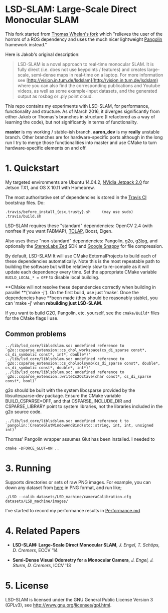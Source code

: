 # LSD-SLAM: Large-Scale Direct Monocular SLAM

This fork started from [Thomas Whelan's fork](https://github.com/mp3guy/lsd_slam) which "relieves the user of the horrors of a ROS dependency and uses the much nicer lightweight [Pangolin](https://github.com/stevenlovegrove/Pangolin) framework instead."

Here is Jakob's original description:

> LSD-SLAM is a novel approach to real-time monocular SLAM. It is fully direct (i.e. does not use keypoints / features) and creates large-scale,
> semi-dense maps in real-time on a laptop. For more information see
> [http://vision.in.tum.de/lsdslam](http://vision.in.tum.de/lsdslam)
> where you can also find the corresponding publications and Youtube videos, as well as some
> example-input datasets, and the generated output as rosbag or .ply point cloud.

This repo contains my experiments with LSD-SLAM, for performance, functionality
and structure.   As of March 2016, it diverges significantly from either Jakob
or Thomas's branches in structure (I refactored as a way of learning the code),
but not significantly in terms of functionality.   


**master**  is my working / stable-ish branch.   **aaron_dev** is my
**really** unstable branch.   Other branches are for hardware-specific ports
although in the long run I try to merge those functionalities into master
and use CMake to turn hardware-specific elements on and off.

# 1. Quickstart

My targeted environments are Ubuntu 14.04.2, [NVidia Jetpack 2.0](https://developer.nvidia.com/embedded/jetpack) for Jetson TX1, and OS X 10.11 with Homebrew.

The most authoritative set of dependencies is stored in the [Travis CI](https://www.travis-ci.org) bootstrap files.  Do:

    .travis/before_install_{osx,trusty}.sh     (may use sudo)
    .travis/build.sh

LSD-SLAM requires these "standard" dependencies: OpenCV 2.4 (with nonfree if you want FABMAP), [TCLAP](http://tclap.sourceforge.net/), Boost, Eigen.   

Also uses these "non-standard" dependencies: Pangolin, g2o,
[g3log](https://github.com/KjellKod/g3log), and optionally the [StereoLabs
Zed](https://www.stereolabs.com/) SDK and [Google
Snappy](https://github.com/google/snappy) for file compression.

By default, LSD-SLAM It will use CMake ExternalProjects to build each of these dependencies automatically.   Note this is the most repeatable path to building the software but will be relatively slow to re-compile as it will update each dependency every time.
Set the appropriate CMake variable `BUILD_LOCAL_* = OFF` to disable local building.

**CMake will not resolve these dependencies correctly when building in parallel
**('make -j'). On the first build, use just 'make'.   Once the dependencies have
**been made (they should be reasonably stable), you can 'make -j' when
**rebuilding just LSD-SLAM.**

If you want to build G2O, Pangolin, etc. yourself, see the `cmake/Build*` files for the CMake flags I use.

## Common problems

    ../lib/lsd_core/liblsdslam.so: undefined reference to `g2o::csparse_extension::cs_chol_workspace(cs_di_sparse const*, cs_di_symbolic const*, int*, double*)'
    ../lib/lsd_core/liblsdslam.so: undefined reference to `g2o::csparse_extension::cs_cholsolsymb(cs_di_sparse const*, double*, cs_di_symbolic const*, double*, int*)'
    ../lib/lsd_core/liblsdslam.so: undefined reference to `g2o::csparse_extension::writeCs2Octave(char const*, cs_di_sparse const*, bool)'

g2o should be built with the system libcsparse provided by the libsuitesparse-dev package.  Ensure the CMake variable  BUILD_CSPARSE=OFF, and that CSPARSE_INCLUDE_DIR and CSPARSE_LIBRARY point to system libraries, not the libraries included in the g2o source code.

    ../lib/lsd_core/liblsdslam.so: undefined reference t to `pangolin::CreateGlutWindowAndBind(std::string, int, int, unsigned int)'

Thomas' Pangolin wrapper assumes Glut has been installed.  I needed to

    cmake -DFORCE_GLUT=ON ..



# 3. Running

Supports directories or sets of raw PNG images. For example, you can down any dataset from [here](http://vision.in.tum.de/lsdslam) in PNG format, and run like;

    ./LSD --calib datasets/LSD_machine/cameraCalibration.cfg  datasets/LSD_machine/images/

I've started to record my performance results in [Performance.md](Performance.md)

# 4. Related Papers

* **LSD-SLAM: Large-Scale Direct Monocular SLAM**, *J. Engel, T. Schöps, D. Cremers*, ECCV '14

* **Semi-Dense Visual Odometry for a Monocular Camera**, *J. Engel, J. Sturm, D. Cremers*, ICCV '13

# 5. License

LSD-SLAM is licensed under the GNU General Public License Version 3 (GPLv3), see http://www.gnu.org/licenses/gpl.html.
